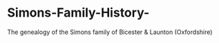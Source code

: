 # Simons-Family-History-
The genealogy of the Simons family of Bicester &amp; Launton (Oxfordshire) 
